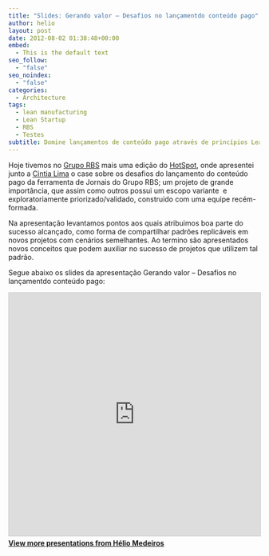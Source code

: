 ```yaml
---
title: "Slides: Gerando valor – Desafios no lançamentdo conteúdo pago"
author: helio
layout: post
date: 2012-08-02 01:38:48+00:00
embed:
  - This is the default text
seo_follow:
  - "false"
seo_noindex:
  - "false"
categories:
  - Architecture
tags:
  - lean manufacturing
  - Lean Startup
  - RBS
  - Testes
subtitle: Domine lançamentos de conteúdo pago através de princípios Lean Startup—aprenda padrões replicáveis para construir produtos exploratórios com equipes recém-formadas e escopo variado
---
```


Hoje tivemos no <a title="Grupo RBS" href="http://www.gruporbs.com.br/" target="_blank">Grupo RBS</a> mais uma edição do <a title="HotSpot Grupo RBS" href="https://twitter.com/hotspot_cinco" target="_blank">HotSpot</a>, onde apresentei junto a <a title="Cintia Lima" href="https://twitter.com/cinti4lim4" target="_blank">Cintia Lima</a> o case sobre os desafios do lançamento do conteúdo pago da ferramenta de Jornais do Grupo RBS; um projeto de grande importância, que assim como outros possui um escopo variante  e exploratoriamente priorizado/validado, construido com uma equipe recém-formada.

Na apresentação levantamos pontos aos quais atribuimos boa parte do sucesso alcançado, como forma de compartilhar padrões replicáveis em novos projetos com cenários semelhantes. Ao termino são apresentados novos conceitos que podem auxiliar no sucesso de projetos que utilizem tal padrão.

Segue abaixo os slides da apresentação Gerando valor &#8211; Desafios no lançamentdo conteúdo pago:

<div style="margin-bottom: 20px;">
<iframe src="https://www.slideshare.net/slideshow/embed_code/key/ePHVpNd1rPPUEh" width="597" height="486" frameborder="0" marginwidth="0" marginheight="0" scrolling="no" style="border:1px solid #CCC; border-width:1px; margin-bottom:5px; max-width: 100%;" allowfullscreen></iframe>
</iframe>
<div style="margin-bottom:5px">
    <strong><a href="//www.slideshare.net/heliomedeiros" target="_blank">View more presentations from Hélio Medeiros</a></strong>
</div>
</div>

